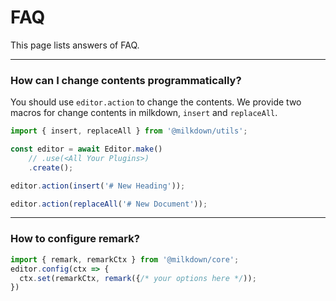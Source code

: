 # FAQ

This page lists answers of FAQ.

---

### How can I change contents programmatically?

You should use `editor.action` to change the contents.
We provide two macros for change contents in milkdown, `insert` and `replaceAll`.

```typescript
import { insert, replaceAll } from '@milkdown/utils';

const editor = await Editor.make()
    // .use(<All Your Plugins>)
    .create();

editor.action(insert('# New Heading'));

editor.action(replaceAll('# New Document'));
```

---

### How to configure remark?

```typescript
import { remark, remarkCtx } from '@milkdown/core';
editor.config(ctx => {
  ctx.set(remarkCtx, remark({/* your options here */));
})
```
